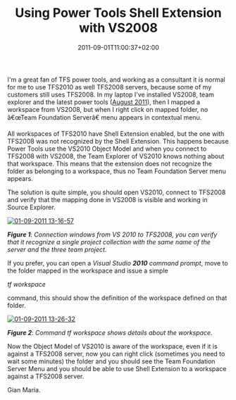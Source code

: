 ﻿---
title: "Using Power Tools Shell Extension with VS2008"
description: ""
date: 2011-09-01T11:00:37+02:00
draft: false
tags: [Tfs,Tfs Power Tools]
categories: [Team Foundation Server]
---
I'm a great fan of TFS power tools, and working as a consultant it is normal for me to use TFS2010 as well TFS2008 servers, because some of my customers still uses TFS2008. In my laptop I've installed VS2008, team explorer and the latest power tools ([August 2011](http://visualstudiogallery.msdn.microsoft.com/c255a1e4-04ba-4f68-8f4e-cd473d6b971f)), then I mapped a workspace from VS2008, but when I right click on mapped folder, no â€œTeam Foundation Serverâ€ menu appears in contextual menu.

All workspaces of TFS2010 have Shell Extension enabled, but the one with TFS2008 was not recognized by the Shell Extension. This happens because Power Tools use the VS2010 Object Model and when you connect to TFS2008 with VS2008, the Team Explorer of VS2010 knows nothing about that workspace. This means that the extension does not recognize the folder as belonging to a workspace, thus no Team Foundation Server menu appears.

The solution is quite simple, you should open VS2010, connect to TFS2008 and verify that the mapping done in VS2008 is visible and working in Source Explorer.

[![01-09-2011 13-16-57](https://www.codewrecks.com/blog/wp-content/uploads/2011/09/01-09-2011-13-16-57_thumb.jpg "01-09-2011 13-16-57")](https://www.codewrecks.com/blog/wp-content/uploads/2011/09/01-09-2011-13-16-57.jpg)

 ***Figure 1***: *Connection windows from VS 2010 to TFS2008, you can verify that it recognize a single project collection with the same name of the server and the three team project.*

If you prefer, you can open a *Visual Studio  **2010** command prompt*, move to the folder mapped in the workspace and issue a simple

*tf workspace*

command, this should show the definition of the workspace defined on that folder.

[![01-09-2011 13-26-32](https://www.codewrecks.com/blog/wp-content/uploads/2011/09/01-09-2011-13-26-32_thumb.jpg "01-09-2011 13-26-32")](https://www.codewrecks.com/blog/wp-content/uploads/2011/09/01-09-2011-13-26-32.jpg)

 ***Figure 2***: *Command tf workspace shows details about the workspace.*

Now the Object Model of VS2010 is aware of the workspace, even if it is against a TFS2008 server, now you can right click (sometimes you need to wait some minutes) the folder and you should see the Team Foundation Server Menu and you should be able to use Shell Extension to a workspace against a TFS2008 server.

Gian Maria.
